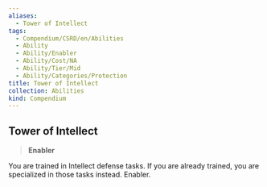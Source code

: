 ```yaml
---
aliases:
  - Tower of Intellect
tags:
  - Compendium/CSRD/en/Abilities
  - Ability
  - Ability/Enabler
  - Ability/Cost/NA
  - Ability/Tier/Mid
  - Ability/Categories/Protection
title: Tower of Intellect
collection: Abilities
kind: Compendium
---
```

## Tower of Intellect  
>**Enabler**
  
You are trained in Intellect defense tasks. If you are already trained, you are specialized in those tasks instead. Enabler.
